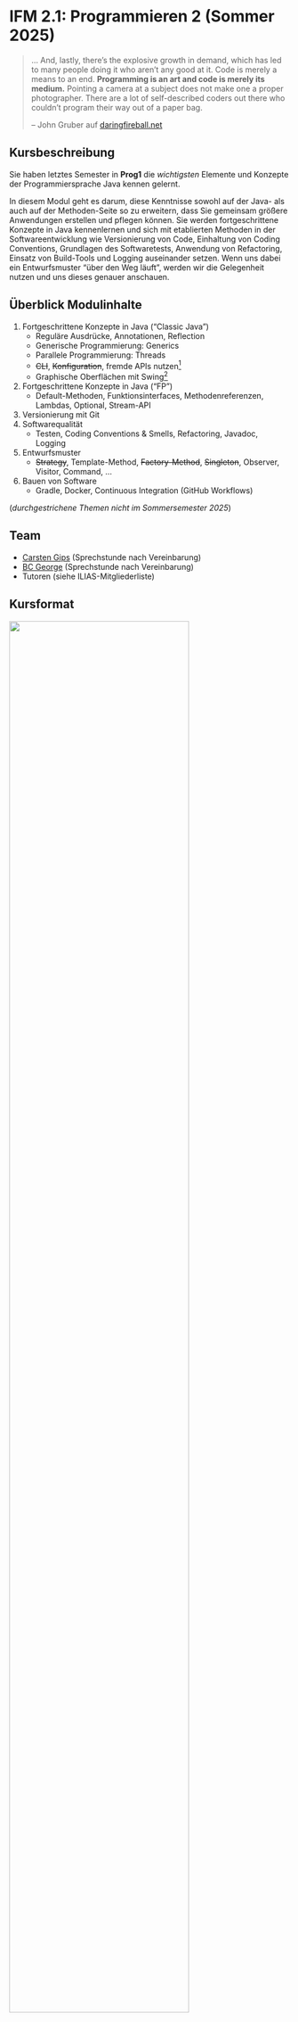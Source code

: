 # IFM 2.1: Programmieren 2 (Sommer 2025)

> … And, lastly, there’s the explosive growth in demand, which has led
> to many people doing it who aren’t any good at it. Code is merely a
> means to an end. **Programming is an art and code is merely its
> medium.** Pointing a camera at a subject does not make one a proper
> photographer. There are a lot of self-described coders out there who
> couldn’t program their way out of a paper bag.
>
> – John Gruber auf
> [daringfireball.net](https://daringfireball.net/2020/04/cobol_programming_coding)

## Kursbeschreibung

Sie haben letztes Semester in **Prog1** die *wichtigsten* Elemente und
Konzepte der Programmiersprache Java kennen gelernt.

In diesem Modul geht es darum, diese Kenntnisse sowohl auf der Java- als
auch auf der Methoden-Seite so zu erweitern, dass Sie gemeinsam größere
Anwendungen erstellen und pflegen können. Sie werden fortgeschrittene
Konzepte in Java kennenlernen und sich mit etablierten Methoden in der
Softwareentwicklung wie Versionierung von Code, Einhaltung von Coding
Conventions, Grundlagen des Softwaretests, Anwendung von Refactoring,
Einsatz von Build-Tools und Logging auseinander setzen. Wenn uns dabei
ein Entwurfsmuster “über den Weg läuft”, werden wir die Gelegenheit
nutzen und uns dieses genauer anschauen.

## Überblick Modulinhalte

1.  Fortgeschrittene Konzepte in Java (“Classic Java”)
    - Reguläre Ausdrücke, Annotationen, Reflection
    - Generische Programmierung: Generics
    - Parallele Programmierung: Threads
    - ~~CLI~~, ~~Konfiguration~~, fremde APIs nutzen[^1]
    - Graphische Oberflächen mit Swing[^2]
2.  Fortgeschrittene Konzepte in Java (“FP”)
    - Default-Methoden, Funktionsinterfaces, Methodenreferenzen,
      Lambdas, Optional, Stream-API
3.  Versionierung mit Git
4.  Softwarequalität
    - Testen, Coding Conventions & Smells, Refactoring, Javadoc, Logging
5.  Entwurfsmuster
    - ~~Strategy~~, Template-Method, ~~Factory-Method~~, ~~Singleton~~,
      Observer, Visitor, Command, …
6.  Bauen von Software
    - Gradle, Docker, Continuous Integration (GitHub Workflows)

(*durchgestrichene Themen nicht im Sommersemester 2025*)

## Team

- [Carsten
  Gips](https://www.hsbi.de/minden/ueber-uns/personenverzeichnis/carsten-gips)
  (Sprechstunde nach Vereinbarung)
- [BC
  George](https://www.hsbi.de/minden/ueber-uns/personenverzeichnis/birgit-christina-george)
  (Sprechstunde nach Vereinbarung)
- Tutoren (siehe ILIAS-Mitgliederliste)

## Kursformat

<img src="admin/images/fahrplan.png" width="80%">

| Vorlesung (2 SWS) | Praktikum (2 SWS) |
|:---|:---|
| Fr, 08:00 - 09:30 Uhr (online) | G1: Fr, 09:45 - 11:15 Uhr (online, Carsten) |
| (Carsten: *Flipped Classroom*) | G2: Fr, 11:30 - 13:00 Uhr (online, Carsten) |
|  | G3: Fr, 09:45 - 11:15 Uhr (online, BC) |
|  | G4: Fr, 11:30 - 13:00 Uhr (online, BC) |

Online-Sitzungen per Zoom (**Zugangsdaten siehe
[ILIAS](https://www.hsbi.de/elearning/goto.php?target=crs_1486054&client_id=FH-Bielefeld)**).
Sie *können* hierzu den Raum J101 bzw. J104 (vgl. Stundenplan) nutzen.

## Fahrplan

Hier finden Sie einen abonnierbaren [Google
Kalender](https://calendar.google.com/calendar/ical/69ecbae80c817d60571a6ec968890b9b7ef0ffea5ce5dad1ef06c46eef7c530f%40group.calendar.google.com/public/basic.ics)
mit allen Terminen der Veranstaltung zum Einbinden in Ihre Kalender-App.

| Monat | Tag | Vorlesung | VL-Quiz | Praktikum |
|:---|:---|:---|:---|:---|
| April | 11\. | Orga (**Zoom**), [FAQ](https://github.com/Programmiermethoden-CampusMinden/Prog2-Lecture/discussions/categories/q-a) |  |  |
|  | 18\. | **Feiertag** | **Feiertag** | **Feiertag** |
|  | 25\. | [Einführung Versionierung](lecture/git/git-intro.md), [Git Basics](lecture/git/git-basics.md); [Lambda-Ausdrücke](lecture/java-modern/lambdas.md); [Gradle](lecture/building/gradle.md) | [Q01](https://www.hsbi.de/elearning/goto.php?target=tst_1527333&client_id=FH-Bielefeld) | [B01](homework/b01.md) |
| Mai | 02\. | [Git-Branches](lecture/git/branches.md), [Branching-Strategien](lecture/git/branching-strategies.md); [Methodenreferenzen](lecture/java-modern/methodreferences.md); [Logging](lecture/quality/logging.md) | [Q02](https://www.hsbi.de/elearning/goto.php?target=tst_1527338&client_id=FH-Bielefeld) | [B02](homework/b02.md) |
|  | 09\. | [Git-Remotes](lecture/git/remotes.md), [Git-Workflows](lecture/git/workflows.md); [Stream-API](lecture/java-modern/stream-api.md); [Record-Klassen](lecture/java-modern/records.md) | [Q03](https://www.hsbi.de/elearning/goto.php?target=tst_1527339&client_id=FH-Bielefeld) | [B03](homework/b03.md) |
|  | 16\. | **Station I** 09:00-11:00 Uhr, B40 (Aufteilung siehe [Ankündigung \#997](https://github.com/Programmiermethoden-CampusMinden/Prog2-Lecture/discussions/997)) |  |  |
|  | 23\. | [Einführung Testen](lecture/quality/testing-intro.md), [JUnit-Basics](lecture/quality/junit-basics.md); [Optional](lecture/java-modern/optional.md); [Visitor-Pattern](lecture/pattern/visitor.md) | [Q04](https://www.hsbi.de/elearning/goto.php?target=tst_1527340&client_id=FH-Bielefeld) | [B04](homework/b04.md) |
|  | 30\. | [Testfallermittlung](lecture/quality/testcases.md), [Mocking](lecture/quality/mockito.md); [Default-Methoden](lecture/java-modern/defaultmethods.md); [Observer-Pattern](lecture/pattern/observer.md); [Continuous Integration (CI)](lecture/building/ci.md) | [Q05](https://www.hsbi.de/elearning/goto.php?target=tst_1527341&client_id=FH-Bielefeld) | [B05](homework/b05.md) |
| Juni | 06\. | [Code-Smells](lecture/quality/smells.md), [Coding-Rules](lecture/quality/codingrules.md), [Refactoring](lecture/quality/refactoring.md); [Javadoc](lecture/quality/javadoc.md) | [Q06](https://www.hsbi.de/elearning/goto.php?target=tst_1527342&client_id=FH-Bielefeld) | [B06](homework/b06.md) |
|  | 13\. | **Station II** 09:00-10:30 Uhr, B40 (Aufteilung siehe [Ankündigung \#1025](https://github.com/Programmiermethoden-CampusMinden/Prog2-Lecture/discussions/1025)) |  |  |
|  | 20\. | [RegExp](lecture/java-classic/regexp.md); [Template-Method-Pattern](lecture/pattern/template-method.md), [Command-Pattern](lecture/pattern/command.md); [Annotationen](lecture/java-classic/annotations.md) | [Q07](https://www.hsbi.de/elearning/goto.php?target=tst_1527343&client_id=FH-Bielefeld) | [B07](homework/b07.md) |
|  | 27\. | Generics: [Klassen und Methoden](lecture/java-classic/generics-classes-methods.md), [Bounds und Wildcards](lecture/java-classic/generics-bounds-wildcards.md), [Type Erasure](lecture/java-classic/generics-type-erasure.md), [Polymorphie](lecture/java-classic/generics-polymorphism.md); [Docker](lecture/building/docker.md) | [Q08](https://www.hsbi.de/elearning/goto.php?target=tst_1527344&client_id=FH-Bielefeld) | [B08](homework/b08.md) |
| Juli | 04\. | [Intro Threads](lecture/java-classic/threads-intro.md), [Synchronisierung](lecture/java-classic/threads-synchronisation.md), [Highlevel Threadkonzepte](lecture/java-classic/threads-highlevel.md); [Reflection](lecture/java-classic/reflection.md) | [Q09](https://www.hsbi.de/elearning/goto.php?target=tst_1527345&client_id=FH-Bielefeld) | [B09](homework/b09.md) |
| *Prüfungsphase I* | 09.07. | **Station III** 09:00-10:30 Uhr, B40 (Aufteilung siehe [Ankündigung \#1032](https://github.com/Programmiermethoden-CampusMinden/Prog2-Lecture/discussions/1032)) |  |  |
| *Prüfungsphase II* | 24.09.(?) | **Station IV**, B40 (Aufteilung siehe Ankündigung) |  |  |

Abgabe der Übungsblätter jeweils **bis Fr, 08:00 Uhr** [im
ILIAS](https://www.hsbi.de/elearning/goto.php?target=exc_1514856&client_id=FH-Bielefeld),
Vorstellung der Lösung im zugehörigen Praktikum. Bearbeitung der Quizzes
jeweils **Sa, 00:00 Uhr (Vorwoche) bis Fr, 08:00 Uhr** [im
ILIAS](https://www.hsbi.de/elearning/goto.php?target=fold_1514843&client_id=FH-Bielefeld).

## Prüfungsform, Note und Credits

**Parcoursprüfung**, 5 ECTS (PO23)

Da Sie das Programmierhandwerk erlernen und üben und vertiefen sollen,
dürfen Sie im Rahmen dieser Lehrveranstaltung noch keine KI-gestützten
Assistenten benutzen. Lösungen, die dennoch ganz oder teilweise unter
Zuhilfenahme von KI-Unterstützung erstellt wurden, werden wie nicht
abgegeben behandelt.

### Prüfung im ersten Zeitraum

1.  **Quizzes**: mind. 5 der 9 Quizzes bestanden (ohne Note/Punkte)
    (Einzelbearbeitung, fristgerecht bis zur jeweiligen Vorlesung, je
    Quiz bis zu 3x wiederholbar, 60% pro Quiz zum Bestehen nötig)
2.  **Praktikum**: mind. 5 der 9 Übungsblätter bestanden (ohne
    Note/Punkte) (bis zu 3er Teams, alle Aufgaben eines Blattes
    bearbeitet, individuelle(!) fristgerechte Abgabe der Lösungen im
    ILIAS als aussagekräftiges [*Post
    Mortem*](https://github.com/Programmiermethoden-CampusMinden/Prog2-Lecture/discussions/981)[^3],
    Vorstellung der Lösungen im Praktikum durch jedes Teammitglied,
    aktive Beteiligung an der Diskussion im Praktikum)
3.  **Station I**: ILIAS-Test (30 Minuten in Minden im B40)
4.  **Station II**: ILIAS-Test (30 Minuten in Minden im B40)
5.  **Station III**: ILIAS-Test (30 Minuten in Minden im B40)

Station I und II finden im Vorlesungsslot statt ([Aufteilung siehe
separate
Ankündigung](https://github.com/Programmiermethoden-CampusMinden/Prog2-Lecture/discussions/1025)),
Station III im ersten Prüfungszeitraum (Termin lt. Bekanntgabe vom
Prüfungsamt: Mi, 09.07., [Aufteilung siehe separate
Ankündigung](https://github.com/Programmiermethoden-CampusMinden/Prog2-Lecture/discussions/1032)).
Die Punkte der beiden besseren Stationen werden summiert bzw. es wird
der Mittelwert der beiden besten prozentualen Ergebnisse ermittelt zur
die Berechnung der Note.[^4]

**Gesamtnote**: 4.0: ab 50%, alle 5% nächste Teilnote, 1.0: ab 95%
(jeweils nur wenn Quizzes bestanden und Praktikum bestanden)

Bei mind. drei über das Minimum hinaus bestandenen Quizzes und/oder
Aufgabenblättern verbessert sich die Gesamtnote um eine Teilnote.

(Hinweise zur [Prüfungsvorbereitung](admin/exams.md) für Station I bis
III)

### Prüfung im zweiten Zeitraum

1.  **Station IV**: Schriftliche Prüfung (digitale Klausur) 90 Minuten
    in Minden im B40 (Termin lt. Bekanntgabe vom Prüfungsamt:
    voraussichtlich 24.09.)

**Gesamtnote**: 4.0: ab 50%, alle 5% nächste Teilnote, 1.0: ab 95%

(Hinweise zur [Prüfungsvorbereitung](admin/exams.md) für Station IV)

## Materialien

### Literatur

1.  [“**Java ist auch eine
    Insel**”](https://openbook.rheinwerk-verlag.de/javainsel/index.html).
    Ullenboom, C., Rheinwerk-Verlag, 2021. ISBN
    [978-3-8362-8745-6](https://fhb-bielefeld.digibib.net/openurl?isbn=978-3-8362-8745-6).
2.  [“**Pro Git** (Second Edition)”](https://git-scm.com/book/en/v2).
    Chacon, S. und Straub, B., Apress, 2014. ISBN
    [978-1-4842-0077-3](https://fhb-bielefeld.digibib.net/openurl?isbn=978-1-4842-0077-3).
3.  [“The Java Tutorials”](https://docs.oracle.com/javase/tutorial/).
    Oracle Corporation, 2024.
4.  [“Learn Java”](https://dev.java/learn/). Oracle Corporation, 2025.

### Tools

- JDK: **Java SE 21 (LTS)**
  ([Oracle](https://www.oracle.com/java/technologies/downloads/) oder
  [Alternativen](https://code.visualstudio.com/docs/languages/java#_install-a-java-development-kit-jdk),
  bitte 64-bit Version nutzen)
- IDE: [Eclipse IDE for Java
  Developers](https://www.eclipse.org/downloads/) oder [IntelliJ IDEA
  (Community Edition)](https://www.jetbrains.com/idea/) oder [Visual
  Studio Code](https://code.visualstudio.com/) oder
  [Vim](https://www.vim.org/) oder …
- [Git](https://git-scm.com/)

## Förderungen und Kooperationen

### Förderung durch DH.NRW (Digi Fellowships)

Die Überarbeitung dieser Lehrveranstaltung wurde vom Ministerium für
Kultur und Wissenschaft (MKW) in NRW im Einvernehmen mit der Digitalen
Hochschule NRW (DH.NRW) gefördert: [“Fellowships für Innovationen in der
digitalen
Hochschulbildung”](https://www.dh.nrw/kooperationen/Digi-Fellows-2)
(*Digi Fellowships*).

### Kooperation mit dem DigikoS-Projekt

Diese Vorlesung wurde vom Projekt [“Digitalbaukasten für
kompetenzorientiertes Selbststudium”](https://www.digikos.de)
(*DigikoS*) unterstützt. Ein vom DigikoS-Projekt ausgebildeter Digital
Learning Scout hat insbesondere die Koordination der digitalen
Gruppenarbeiten, des Peer-Feedbacks und der Postersessions in ILIAS
technisch und inhaltlich begleitet. DigikoS wird als Verbundprojekt von
der Stiftung Innovation in der Hochschullehre gefördert.

------------------------------------------------------------------------

## LICENSE

<img src="https://licensebuttons.net/l/by-sa/4.0/88x31.png">

Unless otherwise noted, [this
work](https://github.com/Programmiermethoden-CampusMinden/Prog2-Lecture)
by [Carsten Gips](https://github.com/cagix) and
[contributors](https://github.com/Programmiermethoden-CampusMinden/Prog2-Lecture/graphs/contributors)
is licensed under [CC BY-SA
4.0](https://github.com/Programmiermethoden-CampusMinden/Prog2-Lecture/blob/master/LICENSE.md).
See the [credits](CREDITS.md) for a detailed list of contributing
projects.

<blockquote><p><sup><sub><strong>Last modified:</strong> 95a02cf (markdown: switch to leaner yaml header (#1037), 2025-08-09)<br></sub></sup></p></blockquote>

[^1]: als Teilaufgabe im Praktikum

[^2]: nur als Wiederholung im Praktikum

[^3]: **Post Mortem**: Jede Person beschreibt in der ILIAS-Abgabe
    individuell(!) die Bearbeitung des jeweiligen Aufgabenblattes
    zurückblickend mit 200 bis 400 Wörtern. Gehen Sie dabei
    aussagekräftig und nachvollziehbar auf folgende Punkte ein: (a)
    Zusammenfassung: Was wurde gemacht? (b) Implementierungsdetails:
    Kurze Beschreibung besonders interessanter Aspekte der Umsetzung.
    (c) Was war der schwierigste Teil bei der Bearbeitung? Wie haben Sie
    dieses Problem gelöst? (d) Was haben Sie gelernt oder (besser)
    verstanden? (e) Team: Mit wem haben Sie zusammengearbeitet? (f)
    Links zu Ihren Pull-Requests mit der Lösung (erst ab Blatt 04).
    Siehe auch
    https://github.com/Programmiermethoden-CampusMinden/Prog2-Lecture/discussions/981.

[^4]: Wenn die Maximalzahl der Punkte für Station I, II und III
    identisch ist, wird einfach die Summe der Punkte der beiden besseren
    Stationen berechnet und für die Bildung der Gesamtnote genutzt. Wenn
    die Maximalzahl der Punkte für Station I, II und III voneinander
    abweicht, dann wird jeweils das erreichte prozentuale Ergebnis
    berechnet und die Gesamtnote über den Mittelwert der beiden besseren
    Ergebnisse berechnet.
